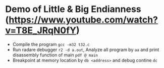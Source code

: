 # Demo of Little & Big Endianness (https://www.youtube.com/watch?v=T8E_JRqN0fY)

- Compile the program `gcc -m32 t32.c`
- Run radare debugger `r2 -d a.out`, Analyze all program by `aa` and print disassembly function of main `pdf @ main`
- Breakpoint at memory location by `db <address>` and debug contine `dc`

